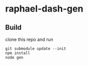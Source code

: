 # raphael-dash-gen

## Build

clone this repo and run

```
git submodule update --init
npm install
node gen
```
